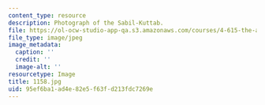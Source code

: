```yaml
---
content_type: resource
description: Photograph of the Sabil-Kuttab.
file: https://ol-ocw-studio-app-qa.s3.amazonaws.com/courses/4-615-the-architecture-of-cairo-spring-2002/95ef6ba1ad4e82e5f63fd213fdc7269e_1158.jpg
file_type: image/jpeg
image_metadata:
  caption: ''
  credit: ''
  image-alt: ''
resourcetype: Image
title: 1158.jpg
uid: 95ef6ba1-ad4e-82e5-f63f-d213fdc7269e
---
```

